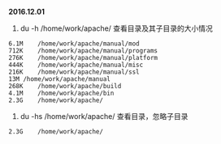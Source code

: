 **2016.12.01**

1. du -h /home/work/apache/ 
查看目录及其子目录的大小情况
```
6.1M    /home/work/apache/manual/mod
712K    /home/work/apache/manual/programs
276K    /home/work/apache/manual/platform
444K    /home/work/apache/manual/misc
216K    /home/work/apache/manual/ssl
13M /home/work/apache/manual
268K    /home/work/apache/build
4.1M    /home/work/apache/bin
2.3G    /home/work/apache/
```

1. du -hs /home/work/apache/
查看目录，忽略子目录
```
2.3G    /home/work/apache/
```